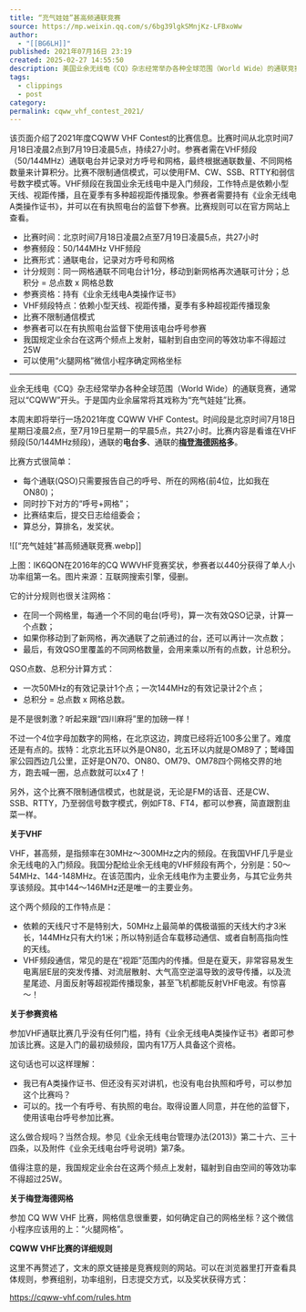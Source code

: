 ```yaml
---
title: “充气娃娃”甚高频通联竞赛
source: https://mp.weixin.qq.com/s/6bg39lgkSMnjKz-LFBxoWw
author:
  - "[[BG6LH]]"
published: 2021年07月16日 23:19
created: 2025-02-27 14:55:50
description: 美国业余无线电《CQ》杂志经常举办各种全球范围（World Wide）的通联竞赛，通常冠以“CQWW”开头。于是国内业余届常将其称为“充气娃娃”比赛。本周末即将举行一场“CQWW VHF Contest”。
tags:
  - clippings
  - post
category: 
permalink: cqww_vhf_contest_2021/
---
```

该页面介绍了2021年度CQWW VHF Contest的比赛信息。比赛时间从北京时间7月18日凌晨2点到7月19日凌晨5点，持续27小时。参赛者需在VHF频段（50/144MHz）通联电台并记录对方呼号和网格，最终根据通联数量、不同网格数量来计算积分。比赛不限制通信模式，可以使用FM、CW、SSB、RTTY和弱信号数字模式等。VHF频段在我国业余无线电中是入门频段，工作特点是依赖小型天线、视距传播，且在夏季有多种超视距传播现象。参赛者需要持有《业余无线电A类操作证书》，并可以在有执照电台的监督下参赛。比赛规则可以在官方网站上查看。

- 比赛时间：北京时间7月18日凌晨2点至7月19日凌晨5点，共27小时
- 参赛频段：50/144MHz VHF频段
- 比赛形式：通联电台，记录对方呼号和网格
- 计分规则：同一网格通联不同电台计1分，移动到新网格再次通联可计分；总积分 = 总点数 x 网格总数
- 参赛资格：持有《业余无线电A类操作证书》
- VHF频段特点：依赖小型天线、视距传播，夏季有多种超视距传播现象
- 比赛不限制通信模式
- 参赛者可以在有执照电台监督下使用该电台呼号参赛
- 我国规定业余台在这两个频点上发射，辐射到自由空间的等效功率不得超过25W
- 可以使用“火腿网格”微信小程序确定网格坐标

---

业余无线电《CQ》杂志经常举办各种全球范围（World Wide）的通联竞赛，通常冠以“CQWW”开头。于是国内业余届常将其戏称为“充气娃娃”比赛。  

本周末即将举行一场2021年度 CQWW VHF Contest。时间段是北京时间7月18日星期日凌晨2点，至7月19日星期一的早晨5点，共27小时。比赛内容是看谁在VHF频段(50/144MHz频段)，通联的**电台多**、通联的[**梅登海德网格**](http://mp.weixin.qq.com/s?__biz=MzI0NTgxNDI0NQ==&mid=2247483672&idx=1&sn=54b09c008bee364b6dd6a68e2b6235dc&chksm=e9498792de3e0e84d8d769a87613278f12c10f1e476c4182e5e0c8ef03081127d0f714f5be43&scene=21#wechat_redirect)**多**。

比赛方式很简单：

- 每个通联(QSO)只需要报告自己的呼号、所在的网格(前4位，比如我在ON80)；
- 同时抄下对方的“呼号+网格”；
- 比赛结束后，提交日志给组委会；
- 算总分，算排名，发奖状。

![[“充气娃娃”甚高频通联竞赛.webp]]

上图：IK6QON在2016年的CQ WWVHF竞赛奖状，参赛者以440分获得了单人小功率组第一名。图片来源：互联网搜索引擎，侵删。  

它的计分规则也很关注网格：

- 在同一个网格里，每通一个不同的电台(呼号)，算一次有效QSO记录，计算一个点数；
- 如果你移动到了新网格，再次通联了之前通过的台，还可以再计一次点数；
- 最后，有效QSO里覆盖的不同网格数量，会用来乘以所有的点数，计总积分。

QSO点数、总积分计算方式：  

- 一次50MHz的有效记录计1个点；一次144MHz的有效记录计2个点；
- 总积分 = 总点数 x 网格总数。

是不是很刺激？听起来跟“四川麻将”里的加磅一样！

不过一个4位字母加数字的网格，在北京这边，跨度已经将近100多公里了。难度还是有点的。拔特：北京北五环以外是ON80，北五环以内就是OM89了；鹫峰国家公园西边几公里，正好是ON70、ON80、OM79、OM78四个网格交界的地方，跑去喊一圈，总点数就可以x4了！  

另外，这个比赛不限制通信模式，也就是说，无论是FM的话音、还是CW、SSB、RTTY，乃至弱信号数字模式，例如FT8、FT4，都可以参赛，简直跟割韭菜一样。

**关于VHF**

VHF，甚高频，是指频率在30MHz～300MHz之内的频段。在我国VHF几乎是业余无线电的入门频段。我国分配给业余无线电的VHF频段有两个，分别是：50～54MHz、144-148MHz。在该范围内，业余无线电作为主要业务，与其它业务共享该频段。其中144～146MHz还是唯一的主要业务。

这个两个频段的工作特点是：

- 依赖的天线尺寸不是特别大，50MHz上最简单的偶极谐振的天线大约才3米长，144MHz只有大约1米；所以特别适合车载移动通信、或者自制高指向性的天线。
- VHF频段通信，常见的是在“视距”范围内的传播。但是在夏天，非常容易发生电离层E层的突发传播、对流层散射、大气高空逆温导致的波导传播，以及流星尾迹、月面反射等超视距传播现象，甚至飞机都能反射VHF电波。有惊喜～！

**关于参赛资格**

参加VHF通联比赛几乎没有任何门槛，持有《业余无线电A类操作证书》者即可参加该比赛。这是入门的最初级频段，国内有17万人具备这个资格。

这句话也可以这样理解：

- 我已有A类操作证书、但还没有买对讲机，也没有电台执照和呼号，可以参加这个比赛吗？
- 可以的。找一个有呼号、有执照的电台。取得设置人同意，并在他的监督下，使用该电台呼号参加比赛。

这么做合规吗？当然合规。参见《业余无线电台管理办法(2013)》第二十六、三十四条，以及附件《业余无线电台呼号说明》第7条。

值得注意的是，我国规定业余台在这两个频点上发射，辐射到自由空间的等效功率不得超过25W。

**关于梅登海德网格**

参加 CQ WW VHF 比赛，网格信息很重要，如何确定自己的网格坐标？这个微信小程序应该用的上：“火腿网格”。

**CQWW VHF比赛的详细规则**

这里不再赘述了，文末的原文链接是竞赛规则的网站。可以在浏览器里打开查看具体规则，参赛组别，功率组别，日志提交方式，以及奖状获得方式：

https://cqww-vhf.com/rules.htm